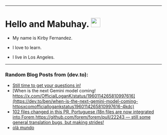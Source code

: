 
<img src="https://komarev.com/ghpvc/?username=kirbygit&style=flat-square&color=blue" alt=""/>

---
<h1>
  Hello and Mabuhay.
  <img src="https://media.giphy.com/media/hvRJCLFzcasrR4ia7z/giphy.gif" width="30px"/>
</h1>

- My name is Kirby Fernandez.

- I love to learn.

- I live in Los Angeles.

---

### Random Blog Posts from (dev.to):
<!-- BLOG-POST-LIST:START -->
- [Still time to get your questions in!](https://dev.to/ben/still-time-to-get-your-questions-in-5706)
- [When is the next Gemini model coming! https://x.com/OfficialLoganK/status/1960114265810997616](https://dev.to/ben/when-is-the-next-gemini-model-coming-httpsxcomofficiallogankstatus1960114265810997616-4kdc)
- [102 files changed in this PR, Portuguese i18n files are now integrated into Forem https://github.com/forem/forem/pull/22243 — still some general translation bugs, but making strides!](https://dev.to/ben/102-files-changed-in-this-pr-portuguese-i18n-files-are-now-integrated-into-forem-ie1)
- [olá mundo](https://dev.to/ben/ola-mundo-4191)
<!-- BLOG-POST-LIST:END -->
